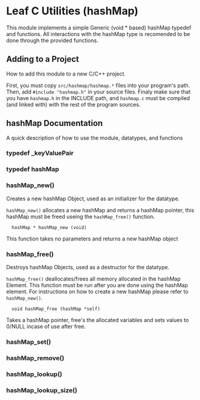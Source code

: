 # Leaf C Utilities (hashMap)
This module implements a simple Generic (void * based) hashMap typedef and functions. All interactions with the hashMap type is recomended to be done through the provided functions.

## Adding to a Project
How to add this module to a new C/C++ project.

First, you must copy `src/hashmap/hashmap.*` files into your program's path. Then, add `#include "hashmap.h"` in your source files. Finaly make sure that you have `hashmap.h` in the INCLUDE path, and `hashmap.c` must be compiled (and linked with) with the rest of the program sources.

## hashMap Documentation
A quick description of how to use the module, datatypes, and functions

### typedef _keyValuePair

### typedef hashMap

### hashMap_new()
  Creates a new hashMap Object, used as an initializer for the datatype. 

  `hashMap_new()` allocates a new hashMap and returns a hashMap pointer, this hashMap must be freed useing the `hashMap_free()` function.

```
  hashMap * hashMap_new (void)
```

  This function takes no parameters and returns a new hashMap object

### hashMap_free()
  Destroys hashMap Objects, used as a destructor for the datatype.

  `hashMap_free()` deallocates/frees all memory allocated in the hashMap Element. This function must be run after you are done using the hashMap element. For instructions on how to create a new hashMap please refer to `hashMap_new()`.

```
  void hashMap_free (hashMap *self)
```

  Takes a hashMap pointer, free's the allocated variables and sets values to 0/NULL incase of use after free.


### hashMap_set()

### hashMap_remove()

### hashMap_lookup()

### hashMap_lookup_size()
